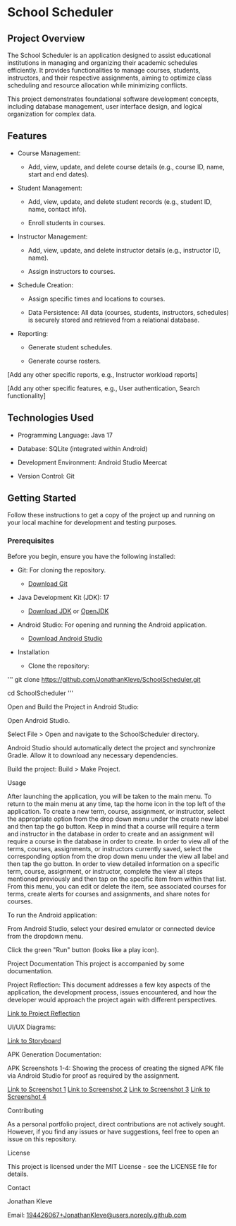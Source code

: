 # School Scheduler 
## Project Overview

The School Scheduler is an application designed to assist educational institutions in managing and organizing their academic schedules efficiently. It provides functionalities to manage courses, students, instructors, and their respective assignments, aiming to optimize class scheduling and resource allocation while minimizing conflicts.

This project demonstrates foundational software development concepts, including database management, user interface design, and logical organization for complex data.

## Features

* Course Management:

  * Add, view, update, and delete course details (e.g., course ID, name, start and end dates).

* Student Management:

  * Add, view, update, and delete student records (e.g., student ID, name, contact info).

  * Enroll students in courses.

* Instructor Management:

  * Add, view, update, and delete instructor details (e.g., instructor ID, name).

  * Assign instructors to courses.

* Schedule Creation:

  * Assign specific times and locations to courses.

  * Data Persistence: All data (courses, students, instructors, schedules) is securely stored and retrieved from a relational database.

* Reporting:

  * Generate student schedules.

  * Generate course rosters.

[Add any other specific reports, e.g., Instructor workload reports]

[Add any other specific features, e.g., User authentication, Search functionality]

## Technologies Used

* Programming Language: Java 17

* Database: SQLite (integrated within Android)

* Development Environment: Android Studio Meercat

* Version Control: Git

## Getting Started
Follow these instructions to get a copy of the project up and running on your local machine for development and testing purposes.

### Prerequisites
Before you begin, ensure you have the following installed:

* Git: For cloning the repository.

  * [Download Git](https://git-scm.com/downloads)

* Java Development Kit (JDK): 17

  * [Download JDK](https://www.oracle.com/java/technologies/downloads/) or [OpenJDK](https://openjdk.java.net/install/)

* Android Studio: For opening and running the Android application.

  * [Download Android Studio](https://developer.android.com/studio/install)

* Installation
  * Clone the repository:

''' 
git clone https://github.com/JonathanKleve/SchoolScheduler.git
 
cd SchoolScheduler
'''

Open and Build the Project in Android Studio:

Open Android Studio.

Select File > Open and navigate to the SchoolScheduler directory.

Android Studio should automatically detect the project and synchronize Gradle. Allow it to download any necessary dependencies.

Build the project: Build > Make Project.

Usage

After launching the application, you will be taken to the main menu. To return to the main menu at any time, tap the home icon in the top left of the application. To create a new term, course, assignment, or instructor, select the appropriate option from the drop down menu under the create new label and then tap the go button. Keep in mind that a course will require a term and instructor in the database in order to create and an assignment will require a course in the database in order to create. In order to view all of the terms, courses, assignments, or instructors currently saved, select the corresponding option from the drop down menu under the view all label and then tap the go button. In order to view detailed information on a specific term, course, assignment, or instructor, complete the view all steps mentioned previously and then tap on the specific item from within that list. From this menu, you can edit or delete the item, see associated courses for terms, create alerts for courses and assignments, and share notes for courses.

To run the Android application:

From Android Studio, select your desired emulator or connected device from the dropdown menu.

Click the green "Run" button (looks like a play icon).

Project Documentation
This project is accompanied by some documentation.

Project Reflection: This document addresses a few key aspects of the application, the development process, issues encountered, and how the developer would approach the project again with different perspectives.

[Link to Project Reflection](docs/School%20Scheduler%20Reflection.pdf)

UI/UX Diagrams:

[Link to Storyboard](docs/School%20Scheduler%20Storyboard.png)

APK Generation Documentation:

APK Screenshots 1-4: Showing the process of creating the signed APK file via Android Studio for proof as required by the assignment.

[Link to Screenshot 1](docs/APK%20Screenshot%201.png)
[Link to Screenshot 2](docs/APK%20Screenshot%202.png)
[Link to Screenshot 3](docs/APK%20Screenshot%203.png)
[Link to Screenshot 4](docs/APK%20Screenshot%204.png)

Contributing

As a personal portfolio project, direct contributions are not actively sought. However, if you find any issues or have suggestions, feel free to open an issue on this repository.

License

This project is licensed under the MIT License - see the LICENSE file for details.

Contact

Jonathan Kleve

Email: 194426067+JonathanKleve@users.noreply.github.com

